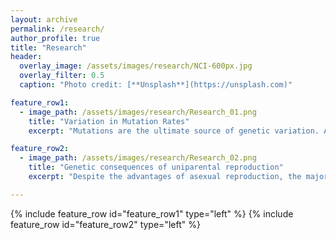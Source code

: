 ```yaml
---
layout: archive
permalink: /research/
author_profile: true
title: "Research"
header:
  overlay_image: /assets/images/research/NCI-600px.jpg
  overlay_filter: 0.5
  caption: "Photo credit: [**Unsplash**](https://unsplash.com)"

feature_row1:
  - image_path: /assets/images/research/Research_01.png
    title: "Variation in Mutation Rates"
    excerpt: "Mutations are the ultimate source of genetic variation. Although it has become easier to obtain good estimate of mutation rates, we still know very little about how these rates vary within and between species. My research utilizes bioinformatic analyses to estimate the mutations rates for different types of mutations (SNPs, indels, CNVs, microsatellites, transposable elements) from mutation accumulation lines of *Daphnia magna*. I have found significant intraspecific variation in mutations rates between genotypes and populations as well as between the nuclear and mitochondrial genome ([Ho *et al.* 2020]( https://doi.org/10.1093/molbev/msaa142)). It is also becoming clear that rates for different mutation types do not strongly covary across genotypes ([Ho *et al.* 2019]( https://doi.org/10.1093/molbev/msz118)). These results have implications for the evolution of mutation rates and their impacts on the genome."

feature_row2:
  - image_path: /assets/images/research/Research_02.png
    title: "Genetic consequences of uniparental reproduction"
    excerpt: "Despite the advantages of asexual reproduction, the majority of species are sexual/outcrossing. The rarity of highly asexual/selfing species may be attributed to their low efficacy of selection, leading to the accumulation of deleterious mutations and eventual extinction. By incorporating biologically realistic parameters to population genetics theory, I showed that: i) the rate of mutation accumulation is elevated in selfing species experiencing fluctuations in selection ([Ho *et al.* 2018]( https://doi.org/10.1111/evo.13553)), ii) asexual/selfing species are less likely to outcompete sexual/outcrossing species when mutation loads are inherited ([Ho *et al.* 2017]( https://doi.org/10.1111/evo.13260)). In addition to my theoretical work, I have also identified genomic signatures of asexual reproduction and low selection efficacy in the duckweed, *Spirodela polyrhiza* ([Ho *et al.* 2019](https://doi.org/10.1111/nph.16056))."

---
```


{% include feature_row id="feature_row1" type="left" %}
{% include feature_row id="feature_row2" type="left" %}
